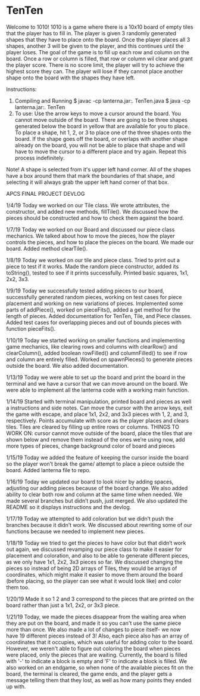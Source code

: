 # TenTen

Welcome to 1010!
1010 is a game where there is a 10x10 board of empty tiles that the player has to fill in. The player is given 3 randomly generated shapes that they have to place onto the board. Once the player places all 3 shapes, another 3 will be given to the player, and this continues until the player loses. The goal of the game is to fill up each row and column on the board. Once a row or column is filled, that row or column wil clear and grant the player score. There is no score limit, the player will try to achieve the highest score they can. The player will lose if they cannot place another shape onto the board with the shapes they have left. 


Instructions: 
1. Compiling and Running
  $ javac -cp lanterna.jar:. TenTen.java
  $ java -cp lanterna.jar:. TenTen
2. To use:
	Use the arrow keys to move a cursor around the board. You cannot move outside of the board.
	There are going to be three shapes generated below the board in yellow that are available for you to place. To place a shape, hit 1, 2, or 3 to place one of the three shapes onto the board. If the shape goes off the board, or overlaps with another shape already on the board, you will not be able to place that shape and will have to move the cursor to a different place and try again.
  Repeat this process indefinitely. 
  
  Note! A shape is selected from it's upper left hand corner. All of the shapes have a box around them that mark the boundaries of that shape, and selecting it will always grab the upper left hand corner of that box.
  
APCS FINAL PROJECT DEVLOG

1/4/19
Today we worked on our Tile class. We wrote attributes, the constructor, and added new methods, fillTile(). We discussed how the pieces should be constructed and how to check them against the board.

1/7/19
Today we worked on our Board and discussed our piece class mechanics. We talked about how to move the pieces, how the player controls the pieces, and how to place the pieces on the board. We made our board. Added method clearTile().

1/8/19
Today we worked on our tile and piece class. Tried to print out a piece to test if it works. Made the random piece constructor, added its toString(), tested to see if it prints successfully. Printed basic squares, 1x1, 2x2, 3x3.

1/9/19
Today we successfully tested adding pieces to our board, successfully generated random pieces, working on test cases for piece placement and working on new variations of pieces.  Implemented some parts of addPiece(), worked on pieceFits(), added a get method for the length of pieces. Added documentation for TenTen, Tile, and Piece classes. Added test cases for overlapping pieces and out of bounds pieces with function pieceFits().

1/10/19
Today we started working on smaller functions and implementing game mechanics, like clearing rows and columns with clearRow() and clearColumn(), added boolean rowFilled() and columnFilled() to see if row and column are entirely filled. Worked on spawnPieces() to generate pieces outside the board. We also added documentation. 

1/13/19
Today we were able to set up the board and print the board in the terminal and we have a cursor that we can move around on the board. We were able to implement all the lanterna code with a working main function. 

1/14/19
Started with terminal manipulation, printed board and pieces as well a instructions and side notes. Can move the cursor with the arrow keys, exit the game with escape, and place 1x1, 2x2, and 3x3 pieces with 1, 2, and 3, respectively. Points accumulate with score as the player places and clears tiles. Tiles are cleared by filling up entire rows or columns. THINGS TO WORK ON: cursor cannot move outside of the board, place the tiles that are shown below and remove them instead of the ones we’re using now, add more types of pieces, change background color of board and pieces

1/15/19
Today we added the feature of keeping the cursor inside the board so the player won’t break the game/ attempt to place a piece outside the board. Added lanterna file to repo. 

1/16/19
Today we updated our board to look nicer by adding spaces, adjusting our adding pieces because of the board change. We also added ability to clear both row and column at the same time when needed. We made several branches but didn’t push, just merged. We also updated the README so it displays instructions and the devlog.

1/17/19
Today we attempted to add coloration but we didn’t push the branches because it didn’t work. We discussed about rewriting some of our functions because we needed to implement new pieces.

1/18/19
Today we tried to get the pieces to have color but that didn’t work out again, we discussed revamping our piece class to make it easier for placement and coloration, and also to be able to generate different pieces, as we only have 1x1, 2x2, 3x3 pieces so far. We discussed changing the pieces so instead of being 2D arrays of Tiles, they would be arrays of coordinates, which might make it easier to move them around the board (before placing, so the player can see what it would look like) and color them too.

1/20/19
Made it so 1 2 and 3 correspond to the pieces that are printed on the board rather than just a 1x1, 2x2, or 3x3 piece.

1/21/19
Today, we made the pieces disappear from the waiting area when they are put on the board, and made it so you can't use the same piece more than once. We also made a lot of changes to piece itself- we now have 19 different pieces instead of 3! Also, each piece also has an array of coordinates that it occupies, which was useful for adding color to the board. However, we weren't able to figure out coloring the board when pieces were placed, only the pieces that are waiting. Currently, the board is filled with '-' to indicate a block is empty and 'F' to indicate a block is filled. We also worked on an endgame, so when none of the available pieces fit on the board, the terminal is cleared, the game ends, and the player gets a message telling them that they lost, as well as how many points they ended up with.

